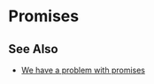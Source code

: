 # Promises

## See Also

* [We have a problem with promises](https://pouchdb.com/2015/05/18/we-have-a-problem-with-promises.html)
